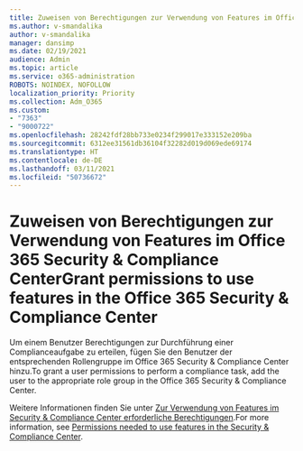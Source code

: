 ```yaml
---
title: Zuweisen von Berechtigungen zur Verwendung von Features im Office 365 Security & Compliance Center
ms.author: v-smandalika
author: v-smandalika
manager: dansimp
ms.date: 02/19/2021
audience: Admin
ms.topic: article
ms.service: o365-administration
ROBOTS: NOINDEX, NOFOLLOW
localization_priority: Priority
ms.collection: Adm_O365
ms.custom:
- "7363"
- "9000722"
ms.openlocfilehash: 28242fdf28bb733e0234f299017e333152e209ba
ms.sourcegitcommit: 6312ee31561db36104f32282d019d069ede69174
ms.translationtype: HT
ms.contentlocale: de-DE
ms.lasthandoff: 03/11/2021
ms.locfileid: "50736672"
---
```

# <a name="grant-permissions-to-use-features-in-the-office-365-security--compliance-center"></a><span data-ttu-id="7000a-102">Zuweisen von Berechtigungen zur Verwendung von Features im Office 365 Security & Compliance Center</span><span class="sxs-lookup"><span data-stu-id="7000a-102">Grant permissions to use features in the Office 365 Security & Compliance Center</span></span>

<span data-ttu-id="7000a-103">Um einem Benutzer Berechtigungen zur Durchführung einer Complianceaufgabe zu erteilen, fügen Sie den Benutzer der entsprechenden Rollengruppe im Office 365 Security & Compliance Center hinzu.</span><span class="sxs-lookup"><span data-stu-id="7000a-103">To grant a user permissions to perform a compliance task, add the user to the appropriate role group in the Office 365 Security & Compliance Center.</span></span>

<span data-ttu-id="7000a-104">Weitere Informationen finden Sie unter [Zur Verwendung von Features im Security & Compliance Center erforderliche Berechtigungen](https://docs.microsoft.com/microsoft-365/security/office-365-security/permissions-in-the-security-and-compliance-center).</span><span class="sxs-lookup"><span data-stu-id="7000a-104">For more information, see [Permissions needed to use features in the Security & Compliance Center](https://docs.microsoft.com/microsoft-365/security/office-365-security/permissions-in-the-security-and-compliance-center).</span></span>